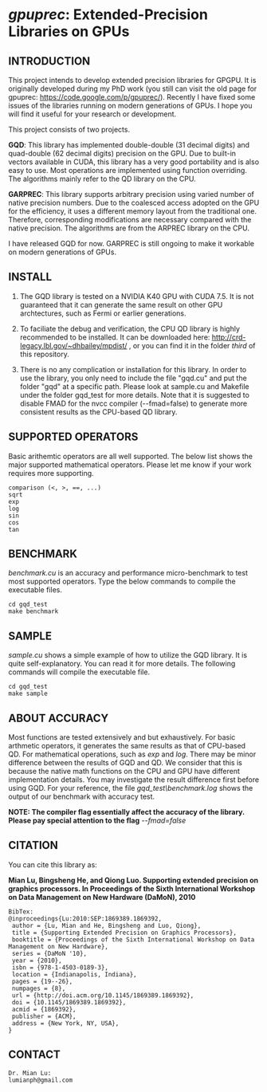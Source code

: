 # *gpuprec*: Extended-Precision Libraries on GPUs

## INTRODUCTION

This project intends to develop extended precision libraries for GPGPU. It is originally developed during my PhD work (you still can visit the old page for gpuprec: https://code.google.com/p/gpuprec/). Recently I have fixed some issues of the libraries running on modern generations of GPUs. I hope you will find it useful for your research or development.

This project consists of two projects.

**GQD**: This library has implemented double-double (31 decimal digits) and quad-double (62 decimal digits) precision on the GPU. Due to built-in vectors available in CUDA, this library has a very good portability and is also easy to use. Most operations are implemented using function overriding. The algorithms mainly refer to the QD library on the CPU.

**GARPREC**: This library supports arbitrary precision using varied number of native precision numbers. Due to the coalesced access adopted on the GPU for the efficiency, it uses a different memory layout from the traditional one. Therefore, corresponding modifications are necessary compared with the native precision. The algorithms are from the ARPREC library on the CPU.

I have released GQD for now. GARPREC is still ongoing to make it workable on modern generations of GPUs.

## INSTALL

1. The GQD library is tested on a NVIDIA K40 GPU with CUDA 7.5. It is not guaranteed that it can generate the same result on other GPU archtectures, such as Fermi or earlier generations.

2. To faciliate the debug and verification, the CPU QD library is highly recommended to be installed. It can be downloaded here: http://crd-legacy.lbl.gov/~dhbailey/mpdist/ , or you can find it in the folder *third* of this repository.

3. There is no any complication or installation for this library. In order to use the library, you only need to include the file "gqd.cu" and put the folder "gqd" at a specific path. Please look at sample.cu and Makefile under the folder gqd_test for more details. Note that it is suggested to disable FMAD for the nvcc compiler (--fmad=false) to generate more consistent results as the CPU-based QD library.

## SUPPORTED OPERATORS

Basic arithemtic operators are all well supported. The below list shows the major supported mathematical operators. Please let me know if your work requires more supporting.

```
comparison (<, >, ==, ...)
sqrt
exp
log
sin
cos
tan
```

## BENCHMARK

*benchmark.cu* is an accuracy and performance micro-benchmark to test most supported operators. Type the below commands to compile the executable files.

```
cd gqd_test
make benchmark
```

## SAMPLE

*sample.cu* shows a simple example of how to utilize the GQD library. It is quite self-explanatory. You can read it for more details. The following commands will compile the executable file.

```
cd gqd_test
make sample
```


## ABOUT ACCURACY

Most functions are tested extensively and but exhaustively. For basic arthmetic operators, it generates the same results as that of CPU-based QD. For mathematical operations, such as *exp* and *log*. There may be minor difference between the results of GQD and QD. We consider that this is because the native math functions on the CPU and GPU have different implementation details. You may investigate the result difference first before using GQD. For your reference, the file *gqd_test\benchmark.log* shows the output of our benchmark with accuracy test.

**NOTE: The compiler flag essentially affect the accuracy of the library. Please pay special attention to the flag** *--fmad=false* 

## CITATION
You can cite this library as:

**Mian Lu, Bingsheng He, and Qiong Luo. Supporting extended precision on graphics processors. In Proceedings of the Sixth International Workshop on Data Management on New Hardware (DaMoN), 2010**

```
BibTex:
@inproceedings{Lu:2010:SEP:1869389.1869392,
 author = {Lu, Mian and He, Bingsheng and Luo, Qiong},
 title = {Supporting Extended Precision on Graphics Processors},
 booktitle = {Proceedings of the Sixth International Workshop on Data Management on New Hardware},
 series = {DaMoN '10},
 year = {2010},
 isbn = {978-1-4503-0189-3},
 location = {Indianapolis, Indiana},
 pages = {19--26},
 numpages = {8},
 url = {http://doi.acm.org/10.1145/1869389.1869392},
 doi = {10.1145/1869389.1869392},
 acmid = {1869392},
 publisher = {ACM},
 address = {New York, NY, USA},
} 
```

## CONTACT
```
Dr. Mian Lu:
lumianph@gmail.com
```